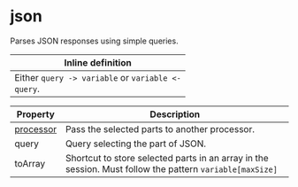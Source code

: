 # json

Parses JSON responses using simple queries. 

| Inline definition |
| -------- |
| Either <code>query -&gt; variable</code> or <code>variable &lt;- query</code>. |


| Property | Description |
| ------- | -------- |
| [processor](index.html#processors) | Pass the selected parts to another processor.  |
| query | Query selecting the part of JSON.  |
| toArray | Shortcut to store selected parts in an array in the session. Must follow the pattern <code>variable[maxSize]</code>  |

